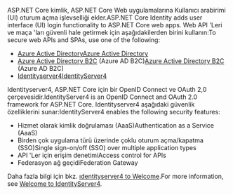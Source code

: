 <span data-ttu-id="c2139-101">ASP.NET Core kimlik, ASP.NET Core Web uygulamalarına Kullanıcı arabirimi (UI) oturum açma işlevselliği ekler.</span><span class="sxs-lookup"><span data-stu-id="c2139-101">ASP.NET Core Identity adds user interface (UI) login functionality to ASP.NET Core web apps.</span></span> <span data-ttu-id="c2139-102">Web API 'Leri ve maça 'ları güvenli hale getirmek için aşağıdakilerden birini kullanın:</span><span class="sxs-lookup"><span data-stu-id="c2139-102">To secure web APIs and SPAs, use one of the following:</span></span>

* [<span data-ttu-id="c2139-103">Azure Active Directory</span><span class="sxs-lookup"><span data-stu-id="c2139-103">Azure Active Directory</span></span>](/azure/api-management/api-management-howto-protect-backend-with-aad)
* <span data-ttu-id="c2139-104">[Azure Active Directory B2C](/azure/active-directory-b2c/active-directory-b2c-custom-rest-api-netfw) (Azure AD B2C)</span><span class="sxs-lookup"><span data-stu-id="c2139-104">[Azure Active Directory B2C](/azure/active-directory-b2c/active-directory-b2c-custom-rest-api-netfw) (Azure AD B2C)</span></span>
* [<span data-ttu-id="c2139-105">Identityserver4</span><span class="sxs-lookup"><span data-stu-id="c2139-105">IdentityServer4</span></span>](https://identityserver.io)

<span data-ttu-id="c2139-106">Identityserver4, ASP.NET Core için bir OpenID Connect ve OAuth 2,0 çerçevesidir.</span><span class="sxs-lookup"><span data-stu-id="c2139-106">IdentityServer4 is an OpenID Connect and OAuth 2.0 framework for ASP.NET Core.</span></span> <span data-ttu-id="c2139-107">Identityserver4 aşağıdaki güvenlik özelliklerini sunar:</span><span class="sxs-lookup"><span data-stu-id="c2139-107">IdentityServer4 enables the following security features:</span></span>

* <span data-ttu-id="c2139-108">Hizmet olarak kimlik doğrulaması (AaaS)</span><span class="sxs-lookup"><span data-stu-id="c2139-108">Authentication as a Service (AaaS)</span></span>
* <span data-ttu-id="c2139-109">Birden çok uygulama türü üzerinde çoklu oturum açma/kapatma (SSO)</span><span class="sxs-lookup"><span data-stu-id="c2139-109">Single sign-on/off (SSO) over multiple application types</span></span>
* <span data-ttu-id="c2139-110">API 'Ler için erişim denetimi</span><span class="sxs-lookup"><span data-stu-id="c2139-110">Access control for APIs</span></span>
* <span data-ttu-id="c2139-111">Federasyon ağ geçidi</span><span class="sxs-lookup"><span data-stu-id="c2139-111">Federation Gateway</span></span>

<span data-ttu-id="c2139-112">Daha fazla bilgi için bkz. [ıdentityserver4 to Welcome](https://docs.identityserver.io/en/latest/index.html).</span><span class="sxs-lookup"><span data-stu-id="c2139-112">For more information, see [Welcome to IdentityServer4](https://docs.identityserver.io/en/latest/index.html).</span></span>

